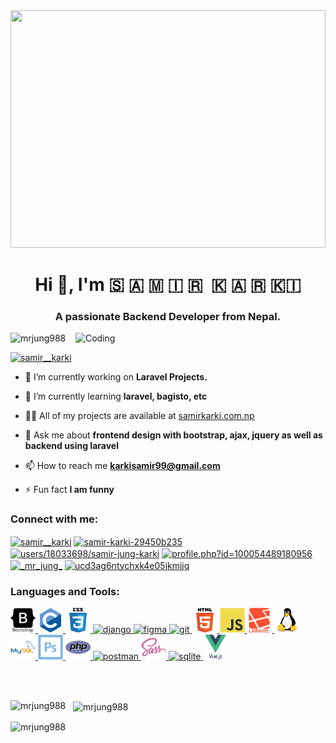 <!-- ![MasterHead](https://a.storyblok.com/f/168460/1200x630/456d55ab65/defensive-programming-tips.jpg) -->
<img width="100%" height="380" src="https://camo.githubusercontent.com/5ddf73ad3a205111cf8c686f687fc216c2946a75005718c8da5b837ad9de78c9/68747470733a2f2f7468756d62732e6766796361742e636f6d2f4576696c4e657874446576696c666973682d736d616c6c2e676966">
<h1 align="center">Hi 👋, I'm 🇸​​​​​ 🇦​​​​​  🇲​​​​​ 🇮​​​​​ 🇷 ​​​​​​​​​​​​​​​ 🇰​​​​​ 🇦​​​​​ 🇷​​​​​ 🇰​​​​​🇮</h1>
<h3 align="center">A passionate Backend Developer from Nepal.</h3>
    
<img align="right" alt="Coding" width="400" src="https://cdn.dribbble.com/users/1162077/screenshots/3848914/programmer.gif">

<p align="left"> <img src="https://komarev.com/ghpvc/?username=mrjung988&label=Profile%20views&color=0e75b6&style=flat" alt="mrjung988" /> </p>

<p align="left"> <a href="https://twitter.com/samir__karki" target="blank"><img src="https://img.shields.io/twitter/follow/samir__karki?logo=twitter&style=for-the-badge" alt="samir__karki" /></a> </p>

- 🔭 I’m currently working on **Laravel Projects.**

- 🌱 I’m currently learning **laravel, bagisto, etc**

- 👨‍💻 All of my projects are available at [samirkarki.com.np](samirkarki.com.np)

- 💬 Ask me about **frontend design with bootstrap, ajax, jquery as well as backend using laravel**

- 📫 How to reach me **karkisamir99@gmail.com**

- ⚡ Fun fact **I am funny**  

<h3 align="left">Connect with me:</h3>
<p align="left">
<a href="https://twitter.com/samir__karki" target="blank"><img align="center" src="https://raw.githubusercontent.com/rahuldkjain/github-profile-readme-generator/master/src/images/icons/Social/twitter.svg" alt="samir__karki" height="30" width="40" /></a>
<a href="https://linkedin.com/in/samir-karki-29450b235" target="blank"><img align="center" src="https://raw.githubusercontent.com/rahuldkjain/github-profile-readme-generator/master/src/images/icons/Social/linked-in-alt.svg" alt="samir-karki-29450b235" height="30" width="40" /></a>
<a href="https://stackoverflow.com/users/18033698/samir-jung-karki" target="blank"><img align="center" src="https://raw.githubusercontent.com/rahuldkjain/github-profile-readme-generator/master/src/images/icons/Social/stack-overflow.svg" alt="users/18033698/samir-jung-karki" height="30" width="40" /></a>
<a href="https://fb.com/profile.php?id=100054489180956" target="blank"><img align="center" src="https://raw.githubusercontent.com/rahuldkjain/github-profile-readme-generator/master/src/images/icons/Social/facebook.svg" alt="profile.php?id=100054489180956" height="30" width="40" /></a>
<a href="https://instagram.com/_mr_jung_" target="blank"><img align="center" src="https://raw.githubusercontent.com/rahuldkjain/github-profile-readme-generator/master/src/images/icons/Social/instagram.svg" alt="_mr_jung_" height="30" width="40" /></a>
<a href="https://www.youtube.com/channel/UCD3aG6NTyCHxk4e05jkmjJQ" target="blank"><img align="center" src="https://raw.githubusercontent.com/rahuldkjain/github-profile-readme-generator/master/src/images/icons/Social/youtube.svg" alt="ucd3ag6ntychxk4e05jkmjjq" height="30" width="40" /></a>
</p>

<h3 align="left">Languages and Tools:</h3>
<p align="left"> <a href="https://getbootstrap.com" target="_blank" rel="noreferrer"> <img src="https://raw.githubusercontent.com/devicons/devicon/master/icons/bootstrap/bootstrap-plain-wordmark.svg" alt="bootstrap" width="40" height="40"/> </a> <a href="https://www.cprogramming.com/" target="_blank" rel="noreferrer"> <img src="https://raw.githubusercontent.com/devicons/devicon/master/icons/c/c-original.svg" alt="c" width="40" height="40"/> </a> <a href="https://www.w3schools.com/css/" target="_blank" rel="noreferrer"> <img src="https://raw.githubusercontent.com/devicons/devicon/master/icons/css3/css3-original-wordmark.svg" alt="css3" width="40" height="40"/> </a> <a href="https://www.djangoproject.com/" target="_blank" rel="noreferrer"> <img src="https://cdn.worldvectorlogo.com/logos/django.svg" alt="django" width="40" height="40"/> </a> <a href="https://www.figma.com/" target="_blank" rel="noreferrer"> <img src="https://www.vectorlogo.zone/logos/figma/figma-icon.svg" alt="figma" width="40" height="40"/> </a> <a href="https://git-scm.com/" target="_blank" rel="noreferrer"> <img src="https://www.vectorlogo.zone/logos/git-scm/git-scm-icon.svg" alt="git" width="40" height="40"/> </a> <a href="https://www.w3.org/html/" target="_blank" rel="noreferrer"> <img src="https://raw.githubusercontent.com/devicons/devicon/master/icons/html5/html5-original-wordmark.svg" alt="html5" width="40" height="40"/> </a> <a href="https://developer.mozilla.org/en-US/docs/Web/JavaScript" target="_blank" rel="noreferrer"> <img src="https://raw.githubusercontent.com/devicons/devicon/master/icons/javascript/javascript-original.svg" alt="javascript" width="40" height="40"/> </a> <a href="https://laravel.com/" target="_blank" rel="noreferrer"> <img src="https://raw.githubusercontent.com/devicons/devicon/master/icons/laravel/laravel-plain-wordmark.svg" alt="laravel" width="40" height="40"/> </a> <a href="https://www.linux.org/" target="_blank" rel="noreferrer"> <img src="https://raw.githubusercontent.com/devicons/devicon/master/icons/linux/linux-original.svg" alt="linux" width="40" height="40"/> </a> <a href="https://www.mysql.com/" target="_blank" rel="noreferrer"> <img src="https://raw.githubusercontent.com/devicons/devicon/master/icons/mysql/mysql-original-wordmark.svg" alt="mysql" width="40" height="40"/> </a> <a href="https://www.photoshop.com/en" target="_blank" rel="noreferrer"> <img src="https://raw.githubusercontent.com/devicons/devicon/master/icons/photoshop/photoshop-line.svg" alt="photoshop" width="40" height="40"/> </a> <a href="https://www.php.net" target="_blank" rel="noreferrer"> <img src="https://raw.githubusercontent.com/devicons/devicon/master/icons/php/php-original.svg" alt="php" width="40" height="40"/> </a> <a href="https://postman.com" target="_blank" rel="noreferrer"> <img src="https://www.vectorlogo.zone/logos/getpostman/getpostman-icon.svg" alt="postman" width="40" height="40"/> </a> <a href="https://sass-lang.com" target="_blank" rel="noreferrer"> <img src="https://raw.githubusercontent.com/devicons/devicon/master/icons/sass/sass-original.svg" alt="sass" width="40" height="40"/> </a> <a href="https://www.sqlite.org/" target="_blank" rel="noreferrer"> <img src="https://www.vectorlogo.zone/logos/sqlite/sqlite-icon.svg" alt="sqlite" width="40" height="40"/> </a> <a href="https://vuejs.org/" target="_blank" rel="noreferrer"> <img src="https://raw.githubusercontent.com/devicons/devicon/master/icons/vuejs/vuejs-original-wordmark.svg" alt="vuejs" width="40" height="40"/> </a> </p>

<br><br>

<p><img align="left" src="https://github-readme-stats.vercel.app/api/top-langs?username=mrjung988&show_icons=true&locale=en&layout=compact" alt="mrjung988" /></p>

<p>&nbsp;&nbsp;&nbsp;<img align="center" src="https://github-readme-stats.vercel.app/api?username=mrjung988&show_icons=true&locale=en" alt="mrjung988" /></p>

<p><img align="center" src="https://github-readme-streak-stats.herokuapp.com/?user=mrjung988&" alt="mrjung988" /></p>
